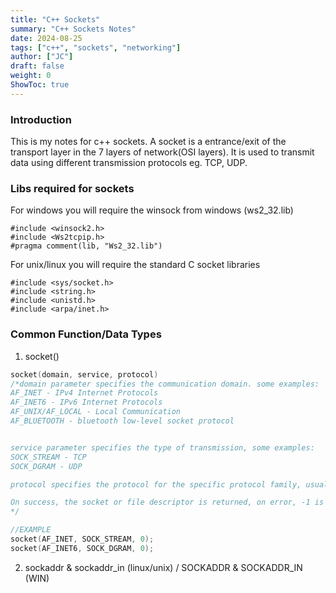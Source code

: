 ```yaml
---
title: "C++ Sockets"
summary: "C++ Sockets Notes"
date: 2024-08-25
tags: ["c++", "sockets", "networking"]
author: ["JC"]
draft: false
weight: 0
ShowToc: true
---
```


### Introduction
This is my notes for c++ sockets. A socket is a entrance/exit of the transport layer in the 7 layers of network(OSI layers). It is used to transmit data using different transmission protocols eg. TCP, UDP.

### Libs required for sockets
For windows you will require the winsock from windows (ws2_32.lib)
```c++{linenos=true}
#include <winsock2.h>
#include <Ws2tcpip.h>
#pragma comment(lib, "Ws2_32.lib")
```

For unix/linux you will require the standard C socket libraries
```c++{linenos=true}
#include <sys/socket.h>
#include <string.h>
#include <unistd.h>
#include <arpa/inet.h>
```

### Common Function/Data Types
1. socket()
```c++ {linenos=true}
socket(domain, service, protocol)
/*domain parameter specifies the communication domain. some examples:
AF_INET - IPv4 Internet Protocols
AF_INET6 - IPv6 Internet Protocols
AF_UNIX/AF_LOCAL - Local Communication
AF_BLUETOOTH - bluetooth low-level socket protocol


service parameter specifies the type of transmission, some examples:
SOCK_STREAM - TCP
SOCK_DGRAM - UDP

protocol specifies the protocol for the specific protocol family, usually only a single protocol exists which can be specified as 0. HOwever it is possible that multiple protocol exists and is used to specify the "communication domain" which communication is to take place.

On success, the socket or file descriptor is returned, on error, -1 is returned.
*/

//EXAMPLE
socket(AF_INET, SOCK_STREAM, 0);
socket(AF_INET6, SOCK_DGRAM, 0);
```

2. sockaddr & sockaddr_in (linux/unix) / SOCKADDR & SOCKADDR_IN (WIN)
